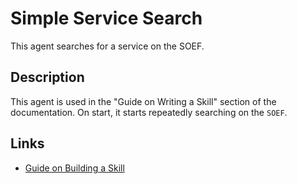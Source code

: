 # Simple Service Search

This agent searches for a service on the SOEF.

## Description

This agent is used in the "Guide on Writing a Skill" section of the documentation. On start, it starts repeatedly searching on the `SOEF`.

## Links

* <a href="https://docs.fetch.ai/aea/skill-guide/" target="_blank">Guide on Building a Skill</a>
